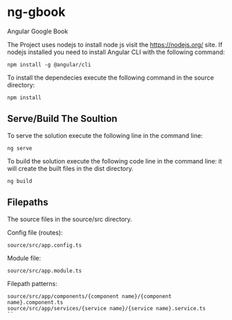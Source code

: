 # ng-gbook
Angular Google Book

The Project uses nodejs to install node js visit the https://nodejs.org/ site.
If nodejs installed you need to install Angular CLI with the following command:

```
npm install -g @angular/cli
```

To install the dependecies execute the following command in the source directory:

```
npm install
```


## Serve/Build The Soultion
To serve the solution execute the following line in the command line:
```
ng serve
```

To build the solution execute the following code line in the command line:
it will create the built files in the dist directory.
```
ng build
```

## Filepaths
The source files in the source/src directory.

Config file (routes):
```
source/src/app.config.ts
```

Module file:
```
source/src/app.module.ts
```

Filepath patterns:
```
source/src/app/components/{component name}/{component name}.component.ts
source/src/app/services/{service name}/{service name}.service.ts
``



